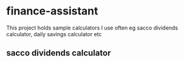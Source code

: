 # finance-assistant
This project holds sample calculators I use often eg sacco dividends calculator, daily savings calculator etc
## sacco dividends calculator
